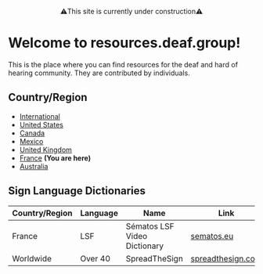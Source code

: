 <p style="text-align: center;">⚠️This site is currently under construction⚠️</p>

# Welcome to resources.deaf.group!
This is the place where you can find resources for the deaf and hard of hearing community. They are contributed by individuals.

## Country/Region

- [International]({{site.baseurl}}/)
- [United States]({{site.baseurl}}/unitedstates)
- [Canada]({{site.baseurl}}/canada)
- [Mexico]({{site.baseurl}}/mexico)
- [United Kingdom]({{site.baseurl}}/unitedkingdom)
- [France]({{site.baseurl}}/france) **(You are here)**
- [Australia]({{site.baseurl}}/australia)

## Sign Language Dictionaries

| Country/Region | Language | Name | Link |
|-------|----|-------|-------|
| France | LSF | Sématos LSF Video Dictionary | [sematos.eu](http://www.sematos.eu/lsf.html) |
| Worldwide | Over 40 | SpreadTheSign | [spreadthesign.com](https://www.spreadthesign.com/) |
